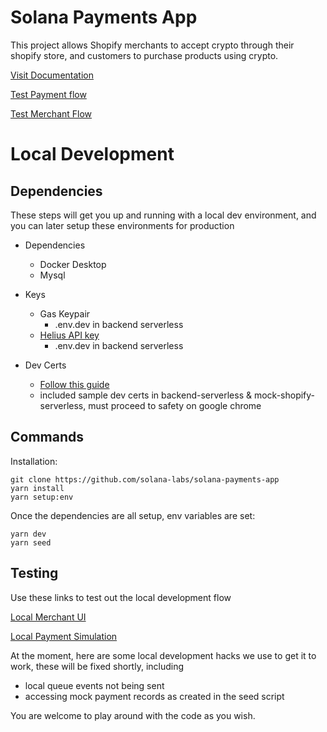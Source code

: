 # Solana Payments App

This project allows Shopify merchants to accept crypto through their shopify store, and customers to purchase products using crypto.

[Visit Documentation](https://commercedocs.solanapay.com)

[Test Payment flow](solanatest8.myshopify.com)

[Test Merchant Flow](merchant-staging.solanapay.com)

# Local Development

## Dependencies

These steps will get you up and running with a local dev environment, and you can later setup these environments for production

-   Dependencies

    -   Docker Desktop
    -   Mysql

-   Keys

    -   Gas Keypair
        -   .env.dev in backend serverless
    -   [Helius API key](https://www.helius.dev)
        -   .env.dev in backend serverless

-   Dev Certs

    -   [Follow this guide](https://blog.simontimms.com/2021/10/12/serverless-offline-https/)
    -   included sample dev certs in backend-serverless & mock-shopify-serverless, must proceed to safety on google chrome

## Commands

Installation:

```
git clone https://github.com/solana-labs/solana-payments-app
yarn install
yarn setup:env
```

Once the dependencies are all setup, env variables are set:

```
yarn dev
yarn seed
```

## Testing

Use these links to test out the local development flow

[Local Merchant UI](https://localhost:4004/install)

[Local Payment Simulation](https://localhost:4004/payment)

At the moment, here are some local development hacks we use to get it to work, these will be fixed shortly, including

-   local queue events not being sent
-   accessing mock payment records as created in the seed script

You are welcome to play around with the code as you wish.
